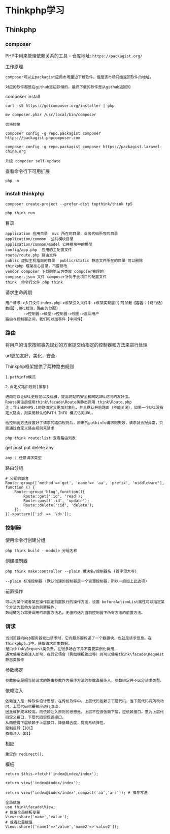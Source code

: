 # Thinkphp学习

## Thinkphp

### composer

PHP中用来管理依赖关系的工具 - 仓库地址: `https://packagist.org/`

工作原理

    composer可以去packagist应用市场里边下载软件，但是该市场只给返回软件的地址，

    对应的软件都是在github里边存储的，最终下载的软件是从github返回的

composer install

    curl -sS https://getcomposer.org/installer | php

    mv composer.phar /usr/local/bin/composer

    切换镜像

    composer config -g repo.packagist composer https://packagist.phpcomposer.com

    composer config -g repo.packagist composer https://packagist.laravel-china.org
    
    升级 composer self-update

查看命令行下可用扩展

    php -m

### install thinkphp

    composer create-project --prefer-dist topthink/think tp5
    
    php think run

目录

	application 应用目录  mvc 所在的目录，业务代码所写的目录
    application/common  公共模块目录
    application/common/model 公共模块中的模型
    config/app.php  应用的主配置文件
    route/route.php 路由文件
    public 虚拟主机指向的目录  public/static 静态文件所在的目录 可以删除
    thinkphp 框架核心目录，不要修改 
    vendor composer 下载的第三方类库 composer管理的
    composer.json 文件 composer针对于此项目的配置文件
    think  命令行文件 php think

请求生命周期

	用户请求->入口文件index.php->框架引入文件中->框架实现层(引导加载【容器：(说白话)数组】,URL检测，路由的分配)
			->控制器->模型->控制器->视图->返回用户
    路由与控制器之间，我们可以加事件【中间件】

### 路由

将用户的请求按照事先规划的方案提交给指定的控制器和方法来进行处理

url更加友好，美化，安全

Thinkphp框架提供了两种路由规则

    1.pathinfo模式

    2.自定义路由规则[推荐]

    进而可以让URL更规范以及优雅，提高网站的安全和网站URL访问的友好度。
    Route类注册使用think\facade\Route类静态调用 think\Route.php
    注：ThinkPHP5.1的路由定义更加对象化，并且默认开启路由（不能关闭），如果一个URL没有定义路由，则采用默认的PATH_INFO 模式访问URL。

    给控制器方法设置好了请求的路由规则后，原来的pathinfo请求则失效，请求就会报异常，只能通过自定义路由规则来请求
	
	php think route:list 查看路由列表

get post put delete any

    any : 任意请求类型

路由分组

    # 分组的嵌套
    Route::group(['method'=>'get', 'name'=> 'aa', 'prefix', 'middleware'], function () {
        Route::group('blog',function(){
            Route::get(':id', 'read');
            Route::post(':id', 'update');
            Route::delete(':id', 'delete');
        });
    })->pattern(['id' => '\d+']);

### 控制器

使用命令行创建分组

    php think build --module 分组名称

创建控制器

    php think make:controller --plain 模块名/控制器名 (首字母大写)

    --plain 标准控制器 (默认创建的控制器是一个资源控制器，所以一般加上此选项)

前置操作

    可以为某个或者某些操作指定前置执行的操作方法，设置 beforeActionList属性可以指定某个方法为其他方法的前置操作，
    数组键名为需要调用的前置方法名，无值的话为当前控制器下所有方法的前置方法。

### 请求

	当浏览器向Web服务器发出请求时，它向服务器传递了一个数据块，也就是请求信息。在Thinkphp5.1中，获取请求对象数据，
	是由think\Request类负责，在很多场合下并不需要实例化调用，
	通常使用依赖注入即可，在其它场合（例如模板输出等）则可以使用think\facade\Request静态类操作

参数绑定

	参数绑定是把当前请求的路由参数作为操作方法的参数直接传入，参数绑定并不区分请求类型。

依赖注入
	
	依赖注入是一种软件设计思想，在传统软件中，上层代码依赖于下层代码，当下层代码有所改动时，上层代码也要相应进行改动，
	因此维护成本较高。而依赖注入原则的思想是，上层不应该依赖下层，应依赖接口。意为上层代码定义接口，下层代码实现该接口，
	从而使得下层依赖于上层接口，降低耦合度，提高系统弹性。
    控制反转【IOC】
    依赖注入【DI】

相应

	重定向 redirect();
	
模板
	
	return $this->fetch('index@index/index');

	return view('index@index/index');
	
	return view('index@index/index',compact('aa','arr')); # 推荐写法
	
	全局赋值
	use think\facade\View;
    # 赋值全局模板变量
    View::share('name','value');
    # 或者批量赋值
    View::share(['name1'=>'value','name2'=>'value2']);

